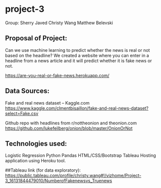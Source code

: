 # project-3

Group: 
Sherry Javed
Christy Wang
Matthew Belevski

## Proposal of Project:
Can we use machine learning to predict whether the news is real or not based on the headline?
We created a website where you can enter in a headline from a news article and it will predict whether it is fake news or not.

https://are-you-real-or-fake-news.herokuapp.com/


## Data Sources:
Fake and real news dataset – Kaggle.com
https://www.kaggle.com/clmentbisaillon/fake-and-real-news-dataset?select=Fake.csv


Github repo with headlines from r/nottheonion and theonion.com
https://github.com/lukefeilberg/onion/blob/master/OnionOrNot


## Technologies used:
Logistic Regression
Python Pandas
HTML/CSS/Bootstrap
Tableau
Hosting application using Heroku tool. 


##Tableau link (for data exploratory): 
https://public.tableau.com/profile/christy.wang#!/vizhome/Project-3_16131844479010/NumberofFakenewsvs_Truenews
